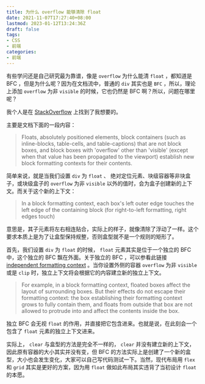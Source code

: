 ```yaml
---
title: 为什么 overflow 能够清除 float
date: 2021-11-07T17:27:40+08:00
lastmod: 2023-01-12T13:24:36Z
draft: false
tags:
- CSS
- 前端
categories:
- 前端
---
```


有些学问还是自己研究最为靠谱，像是 `overflow` 为什么能清 `float` ，都知道是 BFC ，但是为什么呢？因为在文档流中，普通的 `div` 其实也是 `BFC` ，所以，理论上添加 `overflow` 为非 `visible` 的时候，它也仍然是 BFC 啊？所以，问题在哪里呢？

我个人是在 [StackOverflow](https://stackoverflow.com/questions/6196725/how-does-the-css-block-formatting-context-work) 上找到了我想要的。

主要是文档下面的一段内容：

> Floats, absolutely positioned elements, block containers (such as inline-blocks, table-cells, and table-captions) that are not block boxes, and block boxes with 'overflow' other than 'visible' (except when that value has been propagated to the viewport) establish new block formatting contexts for their contents.

简单来说，就是当我们设置 `div` 为 `float` 、 绝对定位元素、块级容器等非块盒子，或块级盒子的 `overflow` 为非 `visible` 以外的值时，会为盒子创建新的上下文。而关于这个新的上下文：

> In a block formatting context, each box's left outer edge touches the left edge of the containing block (for right-to-left formatting, right edges touch)

意思是，其子元素将左右相连贴合，实际上的样子，就像清除了浮动了一样。这个要求本质上是为了让盒型保持规整，否则盒型就不是一个规则的矩形了。

首先，我们设置 `div` 为 `float` 的时候， `float` 元素其实是位于一个独立的 BFC 中，这个独立的 BFC 飘在外面。关于独立的 BFC ，可以参看此链接 [independent formatting context](https://drafts.csswg.org/css-display-4/#establish-an-independent-formatting-context) 。当你设置外侧的容器 `overflow` 为非 `visible` 或是 `clip` 时，独立上下文将会根据它的内容建立新的独立上下文。

> For example, in a block formatting context, floated boxes affect the layout of surrounding boxes. But their effects do not escape their formatting context: the box establishing their formatting context grows to fully contain them, and floats from outside that box are not allowed to protrude into and affect the contents inside the box. 

独立 BFC 会无视 `float` 的作用，并直接把它包含进来。也就是说，在此刻会一个包含了 `float` 元素的独立上下文进来。

实际上， `clear` 与盒型的方法是完全不一样的， `clear` 并没有建立新的上下文，因此原有容器的大小其实并没有变，但 BFC 的方法实际上是创建了一个新的盒型，大小也会发生变化，大家可以自己写代码测试一下。当然，现代布局用 `flex` 和 `grid` 其实是更好的方案，因为用 `float` 做如此布局其实违背了当初设计 `float` 的本愿。

